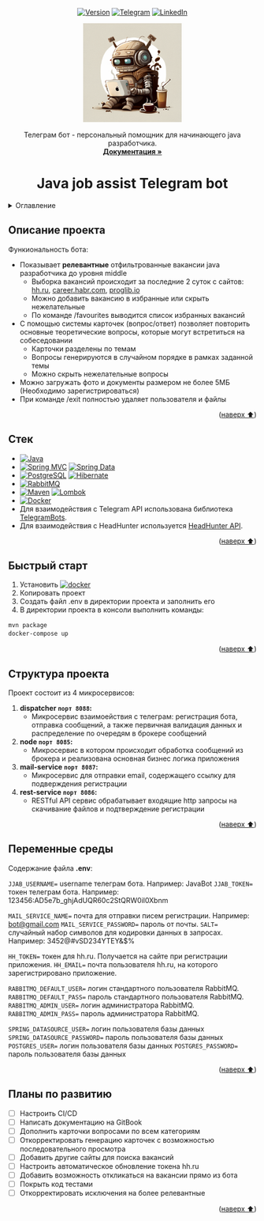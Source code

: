 
<a name="readme-top"></a>

<div align="center">

[![Version][version-shield]][version-url]
[![Telegram][telegram-shield]][telegram-url]
[![LinkedIn][linkedin-shield]][linkedin-url]

<!-- PROJECT LOGO -->
  <a href="https://github.com/RomanBatrakov/java-job-assist-telegram-bot">
    <img src="files/img/bot%20logo.png" alt="Logo" width="200" height="200">
  </a>

  <p align="center">
    Телеграм бот - персональный помощник для начинающего java разработчика.
    <br />
    <a href="files/javadoc/index.html"><strong>Документация »</strong></a>
  </p>

# Java job assist Telegram bot

</div>

<!-- TABLE OF CONTENTS -->
<details>
  <summary>Оглавление</summary>
  <ol>
    <li><a href="#Описание-проекта">Описание проекта</a> </li>
    <li><a href="#Стек">Стек</a></li>
    <li><a href="#Быстрый-старт">Быстрый старт</a></li>
    <li><a href="#Структура-проекта">Структура проекта</a></li>
    <li><a href="#Переменные-среды">Переменные среды</a></li>
    <li><a href="#Планы-по-развитию">Планы по развитию</a></li>
  </ol>
</details>

## Описание проекта

Функиональность бота:
- Показывает **релевантные** отфильтрованные вакансии java разработчика до уровня middle
  - Выборка вакансий происходит за последние 2 суток c сайтов: [hh.ru][hh-url], [career.habr.com][habr-url], [proglib.io][proglib-url]
  - Можно добавить вакансию в избранные или скрыть нежелательные
  - По команде /favourites выводится список избранных вакансий
- С помощью системы карточек (вопрос/ответ) позволяет повторить основные теоретические вопросы, которые могут встретиться на собеседовании
  - Карточки разделены по темам
  - Вопросы генерируются в случайном порядке в рамках заданной темы
  - Можно скрыть нежелательные вопросы
- Можно загружать фото и документы размером не более 5МБ (Необходимо зарегистрироваться)
- При команде /exit полностью удаляет пользователя и файлы

<p align="right">(<a href="#readme-top">наверх ⬆️</a>)</p>

## Стек

- [![Java][Java]][Java-url] 
- [![Spring MVC][Spring MVC]][Spring MVC-url] [![Spring Data][Spring Data]][Spring Data-url]
- [![PostgreSQL][PostgreSQL]][PostgreSQL-url] [![Hibernate][Hibernate]][Hibernate-url]
- [![RabbitMQ][RabbitMQ]][RabbitMQ-url]
- [![Maven][Maven]][Maven-url] [![Lombok][Lombok]][Lombok-url]
- [![Docker][Docker]][Docker-url]
- Для взаимодействия с Telegram API использована библиотека [TelegramBots](https://github.com/rubenlagus/TelegramBots).
- Для взаимодействия с HeadHunter используется [HeadHunter API](https://github.com/hhru/api).

<p align="right">(<a href="#readme-top">наверх ⬆️</a>)</p>

## Быстрый старт

1. Установить  [![docker]][docker-url]
2. Копировать проект 
3. Создать файл .env в директории проекта и заполнить его
4. В директории проекта в консоли выполнить команды:
  ```sh
  mvn package 
  docker-compose up
  ```

<p align="right">(<a href="#readme-top">наверх ⬆️</a>)</p>

## Структура проекта

Проект состоит из 4 микросервисов:
1. **dispatcher `порт 8088`:**
   - Микросервис взаимоействия с телеграм: регистрация бота, отправка сообщений, а также первичная валидация данных и распределение по очередям в брокере сообщений
2. **node `порт 8085`:**
   - Микросервис в котором происходит обработка сообщений из брокера и реализована основная бизнес логика приложения
3. **mail-service `порт 8087`:**
   - Микросервис для отправки email, содержащего ссылку для подверждения регистрации
4. **rest-service `порт 8086`:**
   - RESTful API сервис обрабатывает входящие http запросы на скачивание файлов и подтверждение регистрации  
<p align="right">(<a href="#readme-top">наверх ⬆️</a>)</p>

## Переменные среды

Содержание файла **.env**:

`JJAB_USERNAME=` username телеграм бота. Например: JavaBot
`JJAB_TOKEN=` токен телеграм бота. Например: 123456:AD5e7b_ghjAdUQR60c2StQRW0il0Xbnm

`MAIL_SERVICE_NAME=` почта для отправки писем регистрации. Например: bot@gmail.com
`MAIL_SERVICE_PASSWORD=` пароль от почты.
`SALT=` случайный набор символов для кодировки данных в запросах. Например: 3452@#vSD234YTEY&$%

`HH_TOKEN=` токен для hh.ru. Получается на сайте при регистрации приложения. 
`HH_EMAIL=` почта пользователя hh.ru, на которого зарегистрировано приложение.

`RABBITMQ_DEFAULT_USER=` логин стандартного пользователя RabbitMQ.
`RABBITMQ_DEFAULT_PASS=` пароль стандартного пользователя RabbitMQ.
`RABBITMQ_ADMIN_USER=` логин администратора RabbitMQ.
`RABBITMQ_ADMIN_PASS=` пароль администратора RabbitMQ.

`SPRING_DATASOURCE_USER=` логин пользователя базы данных
`SPRING_DATASOURCE_PASSWORD=` пароль пользователя базы данных
`POSTGRES_USER=` логин пользователя базы данных
`POSTGRES_PASSWORD=` пароль пользователя базы данных

<p align="right">(<a href="#readme-top">наверх ⬆️</a>)</p>

## Планы по развитию

- [ ] Настроить CI/CD
- [ ] Написать документацию на GitBook
- [ ] Дополнить карточки вопросами по всем категориям
- [ ] Откорректировать генерацию карточек с возможностью последовательного просмотра
- [ ] Добавить другие сайты для поиска вакансий
- [ ] Настроить автоматическое обновление токена hh.ru
- [ ] Добавить возможность откликаться на вакансии прямо из бота
- [ ] Покрыть код тестами
- [ ] Откорректировать исключения на более релевантные

<p align="right">(<a href="#readme-top">наверх ⬆️</a>)</p>

<!-- MARKDOWN LINKS & IMAGES -->
[version-shield]: https://img.shields.io/badge/VERSION-1.0-yellow?style=for-the-badge
[version-url]: https://github.com/RomanBatrakov/java-job-assist-telegram-bot/releases
[telegram-shield]: https://img.shields.io/badge/telegram%20bot-26A5E4?style=for-the-badge&logo=telegram&logoColor=white
[telegram-url]: https://t.me/JavaJobAssistBot
[linkedin-shield]: https://img.shields.io/badge/-LinkedIn-black.svg?style=for-the-badge&logo=linkedin&colorB=555
[linkedin-url]: https://www.linkedin.com/in/romanbatrakovjd/
[hh-url]: https://hh.ru/
[habr-url]: https://career.habr.com/
[proglib-url]: https://proglib.io/vacancies/all

[Java]: https://img.shields.io/badge/java%2017-orange?style=for-the-badge&logoColor=white
[Java-url]: https://www.java.com/ru/
[Spring MVC]: https://img.shields.io/badge/Spring%20MVC-6DB33F?style=for-the-badge&logo=spring&logoColor=white
[Spring MVC-url]: https://spring.io/projects/spring-boot
[Spring Data]: https://img.shields.io/badge/Spring%20Data-green?style=for-the-badge&logo=spring&logoColor=white
[Spring Data-url]: https://spring.io/projects/spring-data-jpa
[PostgreSQL]: https://img.shields.io/badge/Postgresql-4169E1?style=for-the-badge&logo=postgresql&logoColor=white
[PostgreSQL-url]: https://www.postgresql.org/
[Hibernate]: https://img.shields.io/badge/Hibernate-59666C?style=for-the-badge&logo=hibernate&logoColor=white
[Hibernate-url]: https://hibernate.org/
[RabbitMQ]: https://img.shields.io/badge/Rabbitmq-FF6600?style=for-the-badge&logo=rabbitmq&logoColor=white
[RabbitMQ-url]: https://www.rabbitmq.com/
[Maven]: https://img.shields.io/badge/Maven-C71A36?style=for-the-badge&logo=apachemaven&logoColor=white
[Maven-url]: https://maven.apache.org/
[Lombok]: https://img.shields.io/badge/Lombok-eb839d?style=for-the-badge&logoColor=white
[Lombok-url]: https://projectlombok.org/
[Docker]: https://img.shields.io/badge/Docker-2496ED?style=for-the-badge&logo=docker&logoColor=white
[Docker-url]: https://www.docker.com/
